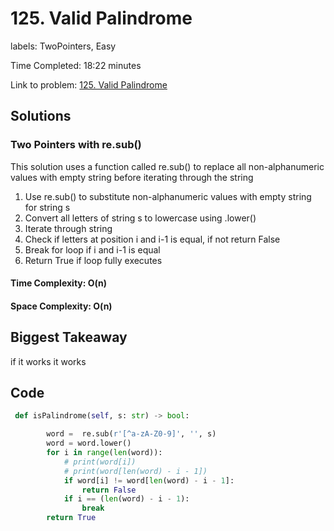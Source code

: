 # 125. Valid Palindrome

labels: TwoPointers, Easy

Time Completed: 18:22 minutes

Link to problem: [125. Valid Palindrome](https://leetcode.com/problems/valid-palindrome/description/)

## Solutions

### Two Pointers with re.sub()

This solution uses a function called re.sub() to replace all non-alphanumeric values with empty string before iterating through the string

1. Use re.sub() to substitute non-alphanumeric values with empty string for string s
1. Convert all letters of string s to lowercase using .lower()
1. Iterate through string
1. Check if letters at position i and i-1 is equal, if not return False
1. Break for loop if i and i-1 is equal
1. Return True if loop fully executes


#### Time Complexity: O(n)
#### Space Complexity: O(n)

## Biggest Takeaway

if it works it works

## Code 

```python
 def isPalindrome(self, s: str) -> bool:

        word =  re.sub(r'[^a-zA-Z0-9]', '', s)
        word = word.lower()
        for i in range(len(word)):
            # print(word[i])
            # print(word[len(word) - i - 1])
            if word[i] != word[len(word) - i - 1]:
                return False
            if i == (len(word) - i - 1):
                break
        return True